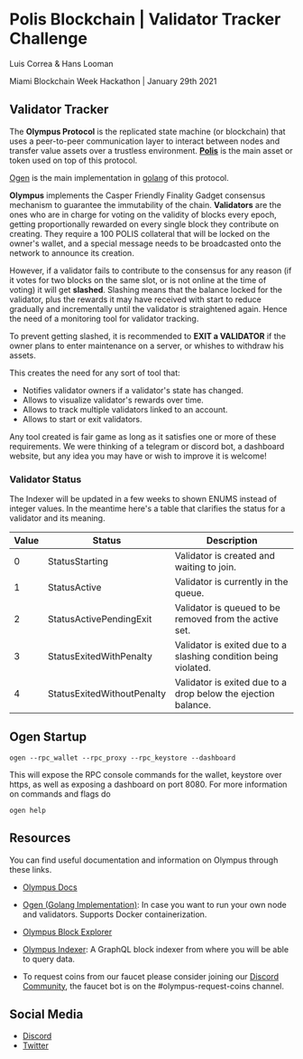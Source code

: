 # Polis Blockchain | Validator Tracker Challenge


Luis Correa & Hans Looman

Miami Blockchain Week Hackathon | January 29th 2021



## Validator Tracker

The **Olympus Protocol** is the replicated state machine (or blockchain) that uses a peer-to-peer communication layer to interact between nodes and transfer value assets over a trustless environment. **[Polis](https://coinmarketcap.com/es/currencies/polis/)** is the main asset or token used on top of this protocol.

[Ogen](https://github.com/olympus-protocol/ogen) is the main implementation in [golang](https://golang.org/) of this protocol.

**Olympus** implements the Casper Friendly Finality Gadget consensus mechanism to guarantee the immutability of the chain. **Validators** are the ones who are in charge for voting on the validity of blocks every epoch, getting proportionally rewarded on every single block they contribute on creating. They require a 100 POLIS collateral that will be locked on the owner's wallet, and a special message needs to be broadcasted onto the network to announce its creation.

However, if a validator fails to contribute to the consensus for any reason (if it votes for two blocks on the same slot, or is not online at the time of voting) it will get **slashed**. Slashing means that the balance locked for the validator, plus the rewards it may have received with start to reduce gradually and incrementally until the validator is straightened again. Hence the need of a monitoring tool for validator tracking.

To prevent getting slashed, it is recommended to **EXIT a VALIDATOR** if the owner plans to enter maintenance on a server, or whishes to withdraw his assets.

This creates the need for any sort of tool that:

* Notifies validator owners if a validator's state has changed.
* Allows to visualize validator's rewards over time.
* Allows to track multiple validators linked to an account.
* Allows to start or exit validators.

Any tool created is fair game as long as it satisfies one or more of these requirements. We were thinking of a telegram or discord bot, a dashboard website, but any idea you may have or wish to improve it is welcome!

### Validator Status

The Indexer will be updated in a few weeks to shown ENUMS instead of integer values. In the meantime here's a table that clarifies the status for a validator and its meaning.

| Value | Status                     | Description                                                     |
|-------|----------------------------|-----------------------------------------------------------------|
| 0     | StatusStarting             | Validator is created and waiting to join.                       |
| 1     | StatusActive               | Validator is currently in the queue.                            |
| 2     | StatusActivePendingExit    | Validator is queued to be removed from the active set.          |
| 3     | StatusExitedWithPenalty    | Validator is exited due to a slashing condition being violated. |
| 4     | StatusExitedWithoutPenalty | Validator is exited due to a drop below the ejection balance.   |

## Ogen Startup

```shell
ogen --rpc_wallet --rpc_proxy --rpc_keystore --dashboard
```
This will expose the RPC console commands for the wallet, keystore over https, as well as exposing a dashboard on port 8080.
For more information on commands and flags do

```shell
ogen help
```
## Resources

You can find useful documentation and information on Olympus through these links.

* [Olympus Docs](https://doc.oly.tech/documentation/first-steps/features)

* [Ogen (Golang Implementation)](https://github.com/olympus-protocol/ogen): In case you want to run your own node and validators. Supports Docker containerization.

* [Olympus Block Explorer](https://explorer.oly.tech)
* [Olympus Indexer](https://indexer.oly.tech/): A GraphQL block indexer from where you will be able to query data.
* To request coins from our faucet please consider joining our [Discord Community](https://discord.gg/aNjrKhp), the faucet bot is on the #olympus-request-coins channel.


## Social Media
* [Discord](https://discord.gg/aNjrKhp)
* [Twitter](https://twitter.com/polisblockchain?lang=en)

